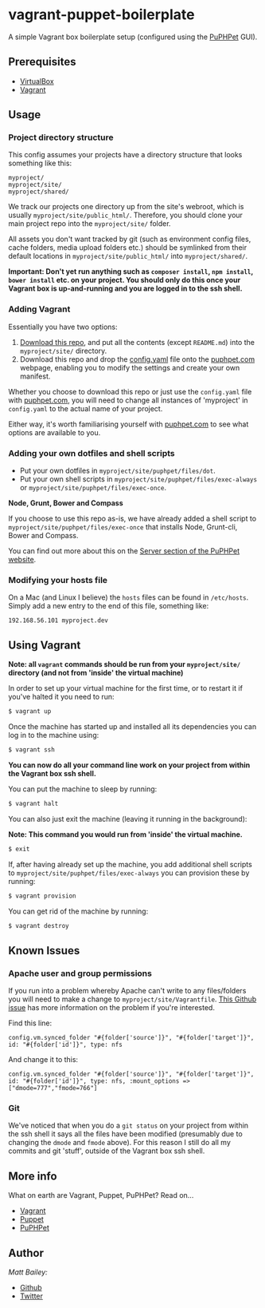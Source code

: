# vagrant-puppet-boilerplate

A simple Vagrant box boilerplate setup (configured using the [PuPHPet](https://puphpet.com/) GUI).

## Prerequisites

* [VirtualBox](https://www.virtualbox.org/wiki/Downloads)
* [Vagrant](http://www.vagrantup.com/downloads.html)

## Usage

### Project directory structure

This config assumes your projects have a directory structure that looks something like this:

```
myproject/
myproject/site/
myproject/shared/
```

We track our projects one directory up from the site's webroot, which is usually `myproject/site/public_html/`. Therefore, you should clone your main project repo into the `myproject/site/` folder.

All assets you don't want tracked by git (such as environment config files, cache folders, media upload folders etc.) should be symlinked from their default locations in `myproject/site/public_html/` into `myproject/shared/`.

**Important: Don't yet run anything such as `composer install`, `npm install`, `bower install` etc. on your project. You should only do this once your Vagrant box is up-and-running and you are logged in to the ssh shell.**

### Adding Vagrant

Essentially you have two options:

1. [Download this repo](https://github.com/gpmd/vagrant-puppet-boilerplate/archive/master.zip), and put all the contents (except `README.md`) into the `myproject/site/` directory.
2. Download this repo and drop the [config.yaml](https://github.com/gpmd/vagrant-puppet-boilerplate/blob/master/puphpet/config.yaml) file onto the [puphpet.com](https://puphpet.com/) webpage, enabling you to modify the settings and create your own manifest.

Whether you choose to download this repo or just use the `config.yaml` file with [puphpet.com](https://puphpet.com/), you will need to change all instances of 'myproject' in `config.yaml` to the actual name of your project.

Either way, it's worth familiarising yourself with [puphpet.com](https://puphpet.com/) to see what options are available to you.

### Adding your own dotfiles and shell scripts

* Put your own dotfiles in `myproject/site/puphpet/files/dot`.
* Put your own shell scripts in `myproject/site/puphpet/files/exec-always` or `myproject/site/puphpet/files/exec-once`.

**Node, Grunt, Bower and Compass**

If you choose to use this repo as-is, we have already added a shell script to `myproject/site/puphpet/files/exec-once` that installs Node, Grunt-cli, Bower and Compass.

You can find out more about this on the [Server section of the PuPHPet website](https://puphpet.com/#server).

### Modifying your hosts file

On a Mac (and Linux I believe) the `hosts` files can be found in `/etc/hosts`. Simply add a new entry to the end of this file, something like:

`192.168.56.101 myproject.dev`

## Using Vagrant

**Note: all `vagrant` commands should be run from your `myproject/site/` directory (and not from 'inside' the virtual machine)**

In order to set up your virtual machine for the first time, or to restart it if you've halted it you need to run:

```bash
$ vagrant up
```

Once the machine has started up and installed all its dependencies you can log in to the machine using:

```bash
$ vagrant ssh
```

**You can now do all your command line work on your project from within the Vagrant box ssh shell.**

You can put the machine to sleep by running:

```bash
$ vagrant halt
```

You can also just exit the machine (leaving it running in the background):

**Note: This command you would run from 'inside' the virtual machine.**

```bash
$ exit
```

If, after having already set up the machine, you add additional shell scripts to `myproject/site/puphpet/files/exec-always` you can provision these by running:

```bash
$ vagrant provision
```

You can get rid of the machine by running:

```bash
$ vagrant destroy
```

## Known Issues

### Apache user and group permissions

If you run into a problem whereby Apache can't write to any files/folders you will need to make a change to `myproject/site/Vagrantfile`. [This Github issue](https://github.com/puphpet/puphpet/issues/321) has more information on the problem if you're interested.

Find this line:

```
config.vm.synced_folder "#{folder['source']}", "#{folder['target']}", id: "#{folder['id']}", type: nfs
```

And change it to this:

```
config.vm.synced_folder "#{folder['source']}", "#{folder['target']}", id: "#{folder['id']}", type: nfs, :mount_options => ["dmode=777","fmode=766"]
```

### Git

We've noticed that when you do a `git status` on your project from within the ssh shell it says all the files have been modified (presumably due to changing the `dmode` and `fmode` above). For this reason I still do all my commits and git 'stuff', outside of the Vagrant box ssh shell.

## More info

What on earth are Vagrant, Puppet, PuPHPet? Read on...

* [Vagrant](http://www.vagrantup.com/)
* [Puppet](http://puppetlabs.com/puppet/puppet-open-source)
* [PuPHPet](https://puphpet.com/about)

## Author

*Matt Bailey:*

* [Github](https://github.com/matt-bailey)
* [Twitter](https://twitter.com/_mattbailey)